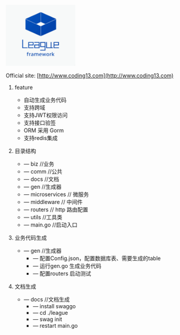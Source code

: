 <a href="https://coding13.com/"><img height="160" src="https://raw.githubusercontent.com/frankxi/league/master/comm/images/logo.png"></a>

Official site: [http://www.coding13.com](http://www.coding13.com)

1. feature
    * 自动生成业务代码
    * 支持跨域
    * 支持JWT权限访问
    * 支持接口验签
    * ORM 采用 Gorm
    * 支持redis集成
2. 目录结构
    * — biz //业务
    * — comm //公共
    * — docs //文档
    * — gen //生成器
    * — microservices // 微服务
    * — middleware // 中间件
    * — routers // http 路由配置
    * — utils //工具类
    * — main.go //启动入口

3. 业务代码生成
    * — gen //生成器
        * — 配置Config.json，配置数据库表、需要生成的table
        * — 运行gen.go 生成业务代码
        * — 配置routers 启动测试

4. 文档生成
    * — docs //文档生成
        * — install swaggo
        * — cd ./league
        * — swag init
        * — restart main.go 